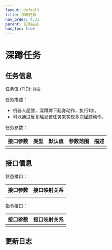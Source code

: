 ```yaml
---
layout: default
title: 深蹲任务
nav_order: 4.33
parent: 任务描述
has_toc: true
---
```


# 深蹲任务

## 任务信息

任务值 (TID): `待定`

任务描述：

- 机器人屈膝，深蹲蹲下起身动作，执行1次。
- 可以通过反复触发该任务来实现多次屈膝动作。

任务参数：

| 接口参数 | 类型 | 默认值 | 参数范围 | 描述 |
|------|----|-----|------|----|
|      |    |     |      |    |

## 接口信息

状态接口：

| 接口参数 | 接口映射关系 |
|------|--------|
|      |        |

指令接口：

| 接口参数 | 接口映射关系 |
|------|--------|
|      |        |

## 更新日志
